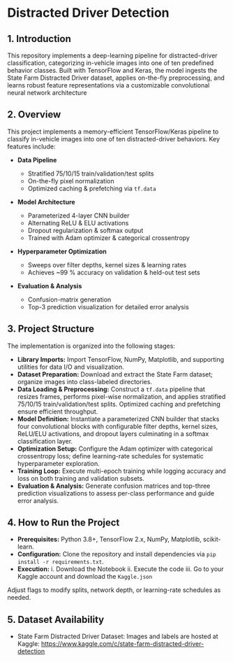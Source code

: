 # Distracted Driver Detection
## 1. Introduction
This repository implements a deep-learning pipeline for distracted-driver classification, categorizing in-vehicle images into one of ten predefined behavior classes. Built with TensorFlow and Keras, the model ingests the State Farm Distracted Driver dataset, applies on-the-fly preprocessing, and learns robust feature representations via a customizable convolutional neural network architecture

## 2. Overview

This project implements a memory-efficient TensorFlow/Keras pipeline to classify in-vehicle images into one of ten distracted-driver behaviors. Key features include:

- **Data Pipeline**  
  - Stratified 75/10/15 train/validation/test splits  
  - On-the-fly pixel normalization  
  - Optimized caching & prefetching via `tf.data`

- **Model Architecture**  
  - Parameterized 4-layer CNN builder  
  - Alternating ReLU & ELU activations  
  - Dropout regularization & softmax output  
  - Trained with Adam optimizer & categorical crossentropy

- **Hyperparameter Optimization**  
  - Sweeps over filter depths, kernel sizes & learning rates  
  - Achieves ~99 % accuracy on validation & held-out test sets

- **Evaluation & Analysis**  
  - Confusion-matrix generation  
  - Top-3 prediction visualization for detailed error analysis

## 3. Project Structure
The implementation is organized into the following stages:
- **Library Imports:** Import TensorFlow, NumPy, Matplotlib, and supporting utilities for data I/O and visualization.
- **Dataset Preparation:** Download and extract the State Farm dataset; organize images into class-labeled directories.
- **Data Loading & Preprocessing:** Construct a `tf.data` pipeline that resizes frames, performs pixel-wise normalization, and applies stratified 75/10/15 train/validation/test splits. Optimized caching and prefetching ensure efficient throughput.
- **Model Definition:** Instantiate a parameterized CNN builder that stacks four convolutional blocks with configurable filter depths, kernel sizes, ReLU/ELU activations, and dropout layers culminating in a softmax classification layer.
- **Optimization Setup:** Configure the Adam optimizer with categorical crossentropy loss; define learning-rate schedules for systematic hyperparameter exploration.
- **Training Loop:** Execute multi-epoch training while logging accuracy and loss on both training and validation subsets.
- **Evaluation & Analysis:** Generate confusion matrices and top-three prediction visualizations to assess per-class performance and guide error analysis.
  
## 4. How to Run the Project
- **Prerequisites:** Python 3.8+, TensorFlow 2.x, NumPy, Matplotlib, scikit-learn.
- **Configuration:** Clone the repository and install dependencies via `pip install -r requirements.txt`.
- **Execution:**
  i. Download the Notebook
  ii. Execute the code 
  iii. Go to your Kaggle account and download the `Kaggle.json`
  
Adjust flags to modify splits, network depth, or learning-rate schedules as needed.

## 5. Dataset Availability
- State Farm Distracted Driver Dataset: Images and labels are hosted at Kaggle:
  https://www.kaggle.com/c/state-farm-distracted-driver-detection 
